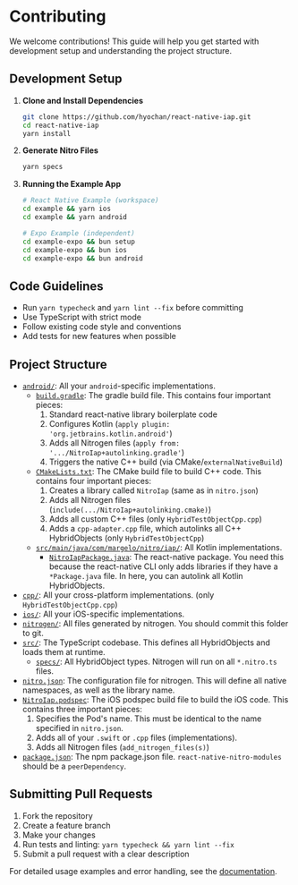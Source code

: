 # Contributing

We welcome contributions! This guide will help you get started with development setup and understanding the project structure.

## Development Setup

1. **Clone and Install Dependencies**

   ```bash
   git clone https://github.com/hyochan/react-native-iap.git
   cd react-native-iap
   yarn install
   ```

2. **Generate Nitro Files**

   ```bash
   yarn specs
   ```

3. **Running the Example App**

   ```bash
   # React Native Example (workspace)
   cd example && yarn ios
   cd example && yarn android

   # Expo Example (independent)
   cd example-expo && bun setup
   cd example-expo && bun ios
   cd example-expo && bun android
   ```

## Code Guidelines

- Run `yarn typecheck` and `yarn lint --fix` before committing
- Use TypeScript with strict mode
- Follow existing code style and conventions
- Add tests for new features when possible

## Project Structure

- [`android/`](android): All your `android`-specific implementations.
  - [`build.gradle`](android/build.gradle): The gradle build file. This contains four important pieces:
    1. Standard react-native library boilerplate code
    2. Configures Kotlin (`apply plugin: 'org.jetbrains.kotlin.android'`)
    3. Adds all Nitrogen files (`apply from: '.../NitroIap+autolinking.gradle'`)
    4. Triggers the native C++ build (via CMake/`externalNativeBuild`)
  - [`CMakeLists.txt`](android/CMakeLists.txt): The CMake build file to build C++ code. This contains four important pieces:
    1. Creates a library called `NitroIap` (same as in `nitro.json`)
    2. Adds all Nitrogen files (`include(.../NitroIap+autolinking.cmake)`)
    3. Adds all custom C++ files (only `HybridTestObjectCpp.cpp`)
    4. Adds a `cpp-adapter.cpp` file, which autolinks all C++ HybridObjects (only `HybridTestObjectCpp`)
  - [`src/main/java/com/margelo/nitro/iap/`](android/src/main/java/com/margelo/nitro/iap/): All Kotlin implementations.
    - [`NitroIapPackage.java`](android/src/main/java/com/margelo/nitro/iap/NitroIapPackage.java): The react-native package. You need this because the react-native CLI only adds libraries if they have a `*Package.java` file. In here, you can autolink all Kotlin HybridObjects.
- [`cpp/`](cpp): All your cross-platform implementations. (only `HybridTestObjectCpp.cpp`)
- [`ios/`](ios): All your iOS-specific implementations.
- [`nitrogen/`](nitrogen): All files generated by nitrogen. You should commit this folder to git.
- [`src/`](src): The TypeScript codebase. This defines all HybridObjects and loads them at runtime.
  - [`specs/`](src/specs): All HybridObject types. Nitrogen will run on all `*.nitro.ts` files.
- [`nitro.json`](nitro.json): The configuration file for nitrogen. This will define all native namespaces, as well as the library name.
- [`NitroIap.podspec`](NitroIap.podspec): The iOS podspec build file to build the iOS code. This contains three important pieces:
  1. Specifies the Pod's name. This must be identical to the name specified in `nitro.json`.
  2. Adds all of your `.swift` or `.cpp` files (implementations).
  3. Adds all Nitrogen files (`add_nitrogen_files(s)`)
- [`package.json`](package.json): The npm package.json file. `react-native-nitro-modules` should be a `peerDependency`.

## Submitting Pull Requests

1. Fork the repository
2. Create a feature branch
3. Make your changes
4. Run tests and linting: `yarn typecheck && yarn lint --fix`
5. Submit a pull request with a clear description

For detailed usage examples and error handling, see the [documentation](https://react-native-iap.hyo.dev).
